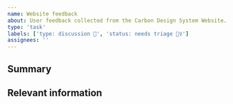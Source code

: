 ```yaml
---
name: Website feedback
about: User feedback collected from the Carbon Design System Website.
type: 'task'
labels: ['type: discussion 💬', 'status: needs triage 🕵️‍♀️']
assignees: ''
---
```


<!--

Thanks in advance for your feedback on the Carbon website!


-->

## Summary

## Relevant information

<!-- Provide as much useful information as you can -->
